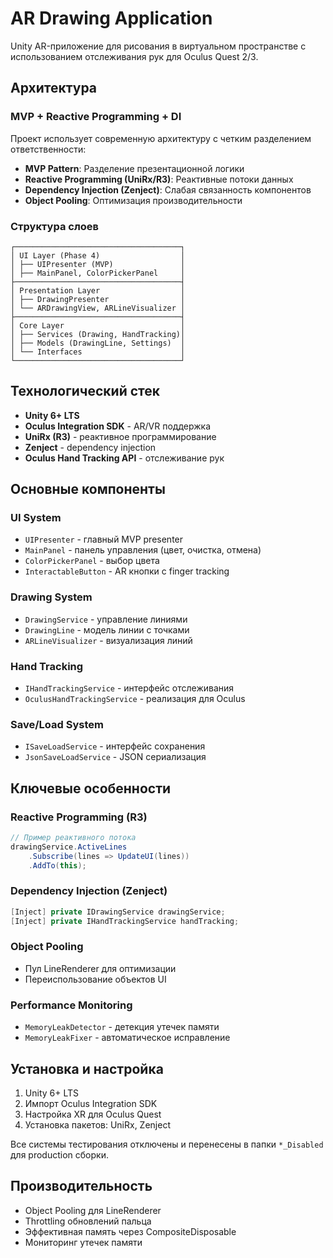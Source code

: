 # AR Drawing Application

Unity AR-приложение для рисования в виртуальном пространстве с использованием отслеживания рук для Oculus Quest 2/3.

## Архитектура

### MVP + Reactive Programming + DI

Проект использует современную архитектуру с четким разделением ответственности:

- **MVP Pattern**: Разделение презентационной логики
- **Reactive Programming (UniRx/R3)**: Реактивные потоки данных
- **Dependency Injection (Zenject)**: Слабая связанность компонентов
- **Object Pooling**: Оптимизация производительности

### Структура слоев

```
┌─────────────────────────────────────┐
│ UI Layer (Phase 4)                  │
│ ├── UIPresenter (MVP)               │
│ ├── MainPanel, ColorPickerPanel     │
├─────────────────────────────────────┤
│ Presentation Layer                  │
│ ├── DrawingPresenter                │
│ └── ARDrawingView, ARLineVisualizer │
├─────────────────────────────────────┤
│ Core Layer                          │
│ ├── Services (Drawing, HandTracking)│
│ ├── Models (DrawingLine, Settings)  │
│ └── Interfaces                      │
└─────────────────────────────────────┘
```

## Технологический стек

- **Unity 6+ LTS**
- **Oculus Integration SDK** - AR/VR поддержка
- **UniRx (R3)** - реактивное программирование
- **Zenject** - dependency injection
- **Oculus Hand Tracking API** - отслеживание рук

## Основные компоненты

### UI System 
- `UIPresenter` - главный MVP presenter
- `MainPanel` - панель управления (цвет, очистка, отмена)
- `ColorPickerPanel` - выбор цвета
- `InteractableButton` - AR кнопки с finger tracking

### Drawing System
- `DrawingService` - управление линиями
- `DrawingLine` - модель линии с точками
- `ARLineVisualizer` - визуализация линий

### Hand Tracking
- `IHandTrackingService` - интерфейс отслеживания
- `OculusHandTrackingService` - реализация для Oculus

### Save/Load System
- `ISaveLoadService` - интерфейс сохранения
- `JsonSaveLoadService` - JSON сериализация

## Ключевые особенности

### Reactive Programming (R3)
```csharp
// Пример реактивного потока
drawingService.ActiveLines
    .Subscribe(lines => UpdateUI(lines))
    .AddTo(this);
```

### Dependency Injection (Zenject)
```csharp
[Inject] private IDrawingService drawingService;
[Inject] private IHandTrackingService handTracking;
```

### Object Pooling
- Пул LineRenderer для оптимизации
- Переиспользование объектов UI

### Performance Monitoring
- `MemoryLeakDetector` - детекция утечек памяти
- `MemoryLeakFixer` - автоматическое исправление

## Установка и настройка

1. Unity 6+ LTS
2. Импорт Oculus Integration SDK
3. Настройка XR для Oculus Quest
4. Установка пакетов: UniRx, Zenject

Все системы тестирования отключены и перенесены в папки `*_Disabled` для production сборки.

## Производительность

- Object Pooling для LineRenderer
- Throttling обновлений пальца
- Эффективная память через CompositeDisposable
- Мониторинг утечек памяти
